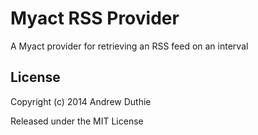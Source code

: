 # Myact RSS Provider

A Myact provider for retrieving an RSS feed on an interval

## License

Copyright (c) 2014 Andrew Duthie

Released under the MIT License
